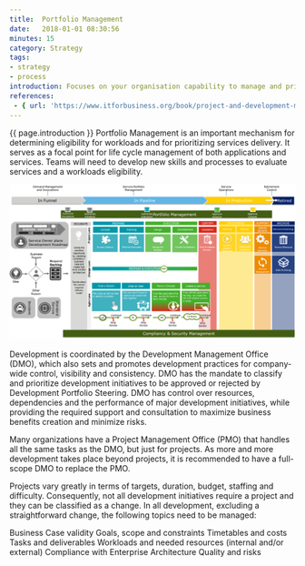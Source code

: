 ```yaml
---
title:  Portfolio Management
date:   2018-01-01 08:30:56
minutes: 15
category: Strategy
tags:
- strategy
- process
introduction: Focuses on your organisation capability to manage and prioritize IT investments, programs, and projects in alignment with your organisations business goals.
references:
 - { url: 'https://www.itforbusiness.org/book/project-and-development-management/overview/' , title: 'IT for Business'}
---
```


{{ page.introduction }}
Portfolio Management is an important mechanism for determining eligibility
for workloads and for prioritizing services delivery. It serves
as a focal point for life cycle management of both applications and services.
Teams will need to develop new skills and processes to evaluate services
and a workloads eligibility.

![portfolio](/assets/framework/portfolio.png)

Development is coordinated by the Development Management Office (DMO), which also sets and promotes development practices for company-wide control, visibility and consistency. DMO has the mandate to classify and prioritize development initiatives to be approved or rejected by Development Portfolio Steering. DMO has control over resources, dependencies and the performance of major development initiatives, while providing the required support and consultation to maximize business benefits creation and minimize risks.

Many organizations have a Project Management Office (PMO) that handles all the same tasks as the DMO, but just for projects. As more and more development takes place beyond projects, it is recommended to have a full-scope DMO to replace the PMO.

Projects vary greatly in terms of targets, duration, budget, staffing and difficulty. Consequently, not all development initiatives require a project and they can be classified as a change. In all development, excluding a straightforward change, the following topics need to be managed:

Business Case validity
Goals, scope and constraints
Timetables and costs
Tasks and deliverables
Workloads and needed resources (internal and/or external)
Compliance with Enterprise Architecture
Quality and risks